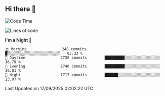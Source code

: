 ## Hi there 👋

<!--
**Wangmerlyn/Wangmerlyn** is a ✨ _special_ ✨ repository because its `README.md` (this file) appears on your GitHub profile.

Here are some ideas to get you started:

- 🔭 I’m currently working on ...
- 🌱 I’m currently learning ...
- 👯 I’m looking to collaborate on ...
- 🤔 I’m looking for help with ...
- 💬 Ask me about ...
- 📫 How to reach me: ...
- 😄 Pronouns: ...
- ⚡ Fun fact: ...
-->
<!--START_SECTION:waka-->
![Code Time](http://img.shields.io/badge/Code%20Time-568%20hrs%207%20mins-blue)

![Lines of code](https://img.shields.io/badge/From%20Hello%20World%20I%27ve%20Written-41.7%20million%20lines%20of%20code-blue)

**I'm a Night 🦉** 

```text
🌞 Morning                248 commits         █░░░░░░░░░░░░░░░░░░░░░░░░   03.33 % 
🌆 Daytime                2738 commits        █████████░░░░░░░░░░░░░░░░   36.79 % 
🌃 Evening                2740 commits        █████████░░░░░░░░░░░░░░░░   36.81 % 
🌙 Night                  1717 commits        ██████░░░░░░░░░░░░░░░░░░░   23.07 % 
```



 Last Updated on 17/09/2025 02:02:22 UTC
<!--END_SECTION:waka-->
